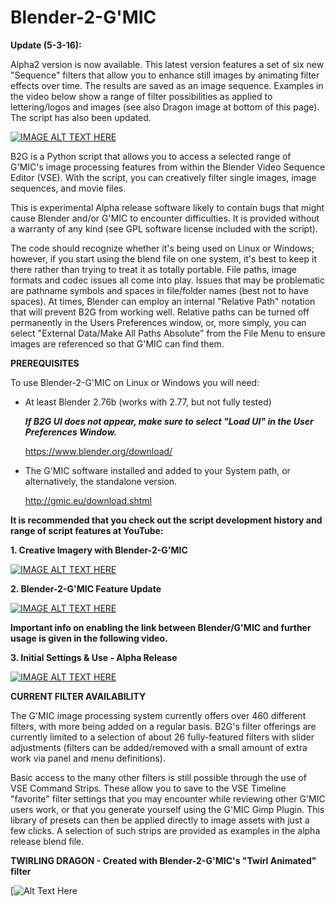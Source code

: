 # Blender-2-G'MIC

**Update (5-3-16):**

Alpha2 version is now available. This latest version features a set of six new "Sequence" filters that allow you to enhance still images by animating filter effects over time. The results are saved as an image sequence. Examples in the video below show a range of filter possibilities as applied to lettering/logos and images (see also Dragon image at bottom of this page). The script has also been updated. 

[![IMAGE ALT TEXT HERE](https://img.youtube.com/vi/omGe6VF5WBs/0.jpg)](https://www.youtube.com/watch?v=omGe6VF5WBs)


B2G is a Python script that allows you to access a selected range of G'MIC's image processing features from within the Blender Video Sequence Editor (VSE). With the script, you can creatively filter single images, image sequences, and movie files.

This is experimental Alpha release software likely to contain bugs that might cause Blender and/or G'MIC to encounter difficulties. It is provided without a warranty of any kind (see GPL software license included with the script).

The code should recognize whether it's being used on Linux or Windows; however, if you start using the blend file on one system, it's best to keep it there rather than trying to treat it as totally portable. File paths, image formats and codec issues all come into play. Issues that may be problematic are pathname symbols and spaces in file/folder names (best not to have spaces). At times, Blender can employ an internal "Relative Path" notation that will prevent B2G from working well. Relative paths can be turned off permanently in the Users Preferences window, or, more simply, you can select "External Data/Make All Paths Absolute" from the File Menu to ensure images are referenced so that G'MIC can find them.

**PREREQUISITES**

To use Blender-2-G'MIC on Linux or Windows you will need:

*  At least Blender 2.76b (works with 2.77, but not fully tested)

   **_If B2G UI does not appear, make sure to select "Load UI"  in the User Preferences Window._**

      https://www.blender.org/download/
      
*  The G'MIC software installed and added to your System path, or alternatively, the standalone version.       

      http://gmic.eu/download.shtml







**It is recommended that you check out the script development history and range of script features at YouTube:**

**1. Creative Imagery with Blender-2-G'MIC**

[![IMAGE ALT TEXT HERE](https://img.youtube.com/vi/4Q78OPmbn3o/0.jpg)](https://www.youtube.com/watch?v=4Q78OPmbn3o)


**2. Blender-2-G'MIC Feature Update**

[![IMAGE ALT TEXT HERE](https://img.youtube.com/vi/p1twxAsLb6o/0.jpg)](https://www.youtube.com/watch?v=p1twxAsLb6o)



**Important info on enabling the link between Blender/G'MIC and further usage is given in the following video.**

**3. Initial Settings & Use - Alpha Release**

[![IMAGE ALT TEXT HERE](https://img.youtube.com/vi/TSzoEXAV1zs/0.jpg)](https://www.youtube.com/watch?v=TSzoEXAV1zs)


**CURRENT FILTER AVAILABILITY**

The G'MIC image processing system currently offers over 460 different filters, with more being added on a regular basis. B2G's filter offerings are currently limited to a selection of about 26 fully-featured filters with slider adjustments (filters can be added/removed with a small amount of extra work via panel and menu definitions).

Basic access to the many other filters is still possible through the use of VSE Command Strips. These allow you to save to the VSE Timeline "favorite" filter settings that you may encounter while reviewing other G'MIC users work, or that you generate yourself using the G'MIC Gimp Plugin. This library of presets can then be applied directly to image assets with just a few clicks. A selection of such strips are provided as examples in the alpha release blend file.  


**TWIRLING DRAGON - Created with Blender-2-G'MIC's "Twirl Animated" filter**

[![Alt Text Here](https://github.com/Starfall-Robles/Blender-2-G-MIC/raw/master/DragonTwirl.gif)

